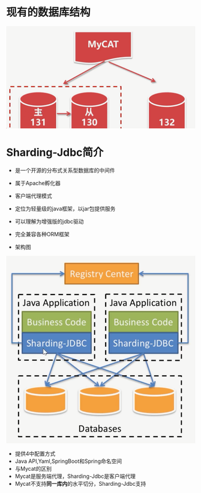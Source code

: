 # 现有的数据库结构

 <img src="pictures/sharding-jdbc.assets/image-20220606220723479.png" alt="image-20220606220723479" style="zoom: 80%;" />

# Sharding-Jdbc简介

- 是一个开源的分布式关系型数据库的中间件

- 属于Apache孵化器

- 客户端代理模式

- 定位为轻量级的java框架，以jar包提供服务

- 可以理解为增强版的jdbc驱动

- 完全兼容各种ORM框架

- 架构图

 <img src="pictures/sharding-jdbc.assets/image-20220615225622563.png" alt="image-20220615225622563" style="zoom:80%;" />

- 提供4中配置方式
- Java API,Yaml,SpringBoot和Spring命名空间
- 与Mycat的区别
- Mycat是服务端代理，Sharding-Jdbc是客户端代理
- Mycat不支持**同一库内**的水平切分，Sharding-Jdbc支持

